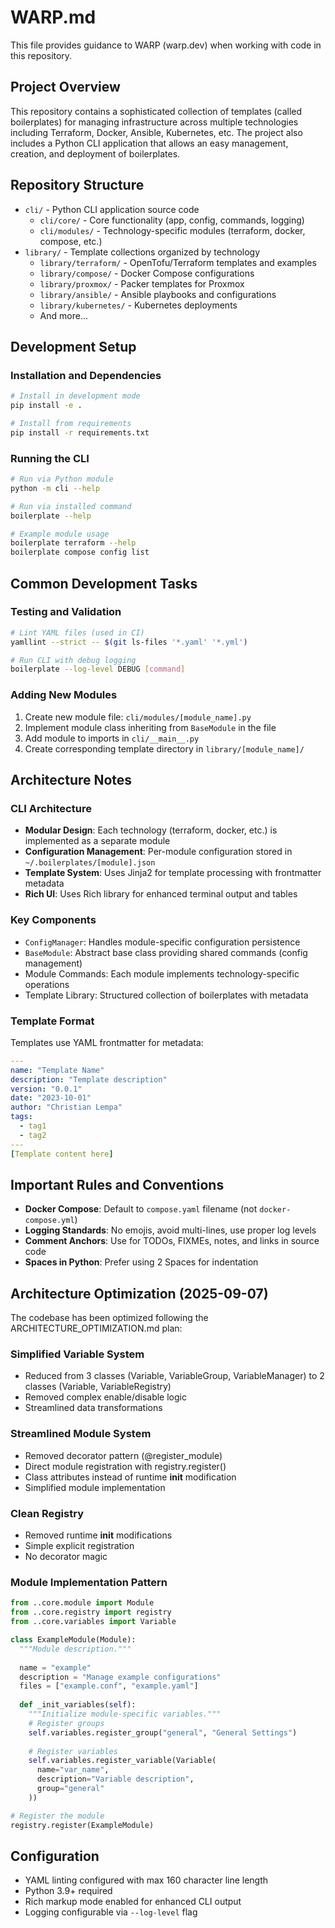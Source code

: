 # WARP.md

This file provides guidance to WARP (warp.dev) when working with code in this repository.

## Project Overview

This repository contains a sophisticated collection of templates (called boilerplates) for managing infrastructure across multiple technologies including Terraform, Docker, Ansible, Kubernetes, etc. The project also includes a Python CLI application that allows an easy management, creation, and deployment of boilerplates.

## Repository Structure

- `cli/` - Python CLI application source code
  - `cli/core/` - Core functionality (app, config, commands, logging)
  - `cli/modules/` - Technology-specific modules (terraform, docker, compose, etc.)
- `library/` - Template collections organized by technology
  - `library/terraform/` - OpenTofu/Terraform templates and examples
  - `library/compose/` - Docker Compose configurations
  - `library/proxmox/` - Packer templates for Proxmox
  - `library/ansible/` - Ansible playbooks and configurations
  - `library/kubernetes/` - Kubernetes deployments
  - And more...

## Development Setup

### Installation and Dependencies

```bash
# Install in development mode
pip install -e .

# Install from requirements
pip install -r requirements.txt
```

### Running the CLI

```bash
# Run via Python module
python -m cli --help

# Run via installed command
boilerplate --help

# Example module usage
boilerplate terraform --help
boilerplate compose config list
```

## Common Development Tasks

### Testing and Validation

```bash
# Lint YAML files (used in CI)
yamllint --strict -- $(git ls-files '*.yaml' '*.yml')

# Run CLI with debug logging
boilerplate --log-level DEBUG [command]
```

### Adding New Modules

1. Create new module file: `cli/modules/[module_name].py`
2. Implement module class inheriting from `BaseModule` in the file
3. Add module to imports in `cli/__main__.py`
4. Create corresponding template directory in `library/[module_name]/`

## Architecture Notes

### CLI Architecture

- **Modular Design**: Each technology (terraform, docker, etc.) is implemented as a separate module
- **Configuration Management**: Per-module configuration stored in `~/.boilerplates/[module].json`
- **Template System**: Uses Jinja2 for template processing with frontmatter metadata
- **Rich UI**: Uses Rich library for enhanced terminal output and tables

### Key Components

- `ConfigManager`: Handles module-specific configuration persistence
- `BaseModule`: Abstract base class providing shared commands (config management)
- Module Commands: Each module implements technology-specific operations
- Template Library: Structured collection of boilerplates with metadata

### Template Format

Templates use YAML frontmatter for metadata:

```yaml
---
name: "Template Name"
description: "Template description"
version: "0.0.1"
date: "2023-10-01"
author: "Christian Lempa"
tags:
  - tag1
  - tag2
---
[Template content here]
```

## Important Rules and Conventions

- **Docker Compose**: Default to `compose.yaml` filename (not `docker-compose.yml`)
- **Logging Standards**: No emojis, avoid multi-lines, use proper log levels
- **Comment Anchors**: Use for TODOs, FIXMEs, notes, and links in source code
- **Spaces in Python**: Prefer using 2 Spaces for indentation

## Architecture Optimization (2025-09-07)

The codebase has been optimized following the ARCHITECTURE_OPTIMIZATION.md plan:

### Simplified Variable System
- Reduced from 3 classes (Variable, VariableGroup, VariableManager) to 2 classes (Variable, VariableRegistry)
- Removed complex enable/disable logic
- Streamlined data transformations

### Streamlined Module System
- Removed decorator pattern (@register_module)
- Direct module registration with registry.register()
- Class attributes instead of runtime __init__ modification
- Simplified module implementation

### Clean Registry
- Removed runtime __init__ modifications
- Simple explicit registration
- No decorator magic

### Module Implementation Pattern
```python
from ..core.module import Module
from ..core.registry import registry
from ..core.variables import Variable

class ExampleModule(Module):
  """Module description."""
  
  name = "example"
  description = "Manage example configurations"
  files = ["example.conf", "example.yaml"]
  
  def _init_variables(self):
    """Initialize module-specific variables."""
    # Register groups
    self.variables.register_group("general", "General Settings")
    
    # Register variables
    self.variables.register_variable(Variable(
      name="var_name",
      description="Variable description",
      group="general"
    ))

# Register the module
registry.register(ExampleModule)
```

## Configuration

- YAML linting configured with max 160 character line length
- Python 3.9+ required
- Rich markup mode enabled for enhanced CLI output
- Logging configurable via `--log-level` flag
